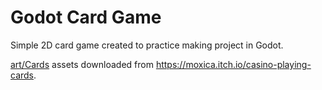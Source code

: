 # Godot Card Game 

Simple 2D card game created to practice making project in Godot. 

[art/Cards](./art/Cards/) assets downloaded from https://moxica.itch.io/casino-playing-cards. 